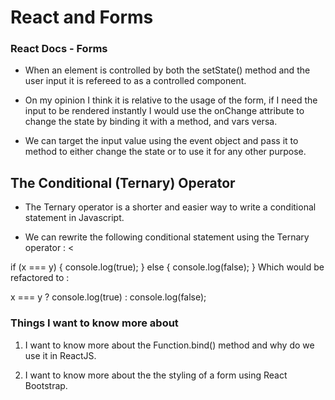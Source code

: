 # React and Forms
### React Docs - Forms
* When an element is controlled by both the setState() method and the user input it is refereed to as a controlled component.

* On my opinion I think it is relative to the usage of the form, if I need the input to be rendered instantly I would use the onChange attribute to change the state by binding it with a method, and vars versa.

* We can target the input value using the event object and pass it to method to either change the state or to use it for any other purpose.

## The Conditional (Ternary) Operator
* The Ternary operator is a shorter and easier way to write a conditional statement in Javascript.

* We can rewrite the following conditional statement using the Ternary operator : <

if (x === y) {
  console.log(true);
} else {
  console.log(false);
}
Which would be refactored to :

x === y ? console.log(true) : console.log(false);
### Things I want to know more about
1. I want to know more about the Function.bind() method and why do we use it in ReactJS.

2. I want to know more about the the styling of a form using React Bootstrap.